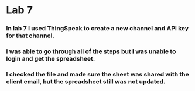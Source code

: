 # Lab 7
### In lab 7 I used ThingSpeak to create a new channel and API key for that channel.
### I was able to go through all of the steps but I was unable to login and get the spreadsheet.
### I checked the file and made sure the sheet was shared with the client email, but the spreadsheet still was not updated.
